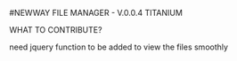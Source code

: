 #NEWWAY FILE MANAGER - V.0.0.4 TITANIUM

WHAT TO CONTRIBUTE?

need jquery function to be added to view the files smoothly
